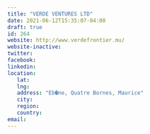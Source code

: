 ```yaml
---
title: "VERDE VENTURES LTD"
date: 2021-06-12T15:35:07-04:00
draft: true
id: 264
website: http://www.verdefrontier.mu/
website-inactive: 
twitter: 
facebook: 
linkedin: 
location: 
   lat: 
   lng: 
   address: "Eb�ne, Quatre Bornes, Maurice"
   city: 
   region: 
   country: 
email: 
---
```


